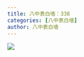 ```yaml
---
title: 八中表白墙：338
categories: [八中表白墙]
author: 八中表白墙
---
```


![](https://img.urlnode.com/file/8c161a38dacc6a3658cf3.jpg)